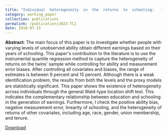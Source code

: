 ```yaml
---
title: "Individual  heterogeneity  in  the  returns  to  schooling:   instrumental  variable quantile  regression"
category: working_paper
collection: publications
permalink: /publication/2023-TCI
date: 2018-07-15
---
```

**Abstract**: The main focus of this paper is to investigate whether people with varying levels of unobserved ability obtain diﬀerent earnings based on their years of schooling. This paper's contribution to the literature is to use the instrumental quantile regression method to capture the heterogeneity of returns on the twins' sample while controlling for ability and measurement error biases. After controlling all covariates and biases, the range of estimates is between 9 percent and 15 percent. Although there is a weak identiﬁcation problem, the results from both the levels and the proxy models are statistically signiﬁcant. This paper shows the existence of heterogeneity across individuals through the general Wald-type location shift test. This indicates the complementary relationship between education and schooling in the generation of earnings. Furthermore, I check the positive ability bias, negative measurement error, linearity of schooling, and the heterogeneity of returns of other covariates, including age, race, gender, union membership, and tenure.

[Download](https://www.dropbox.com/scl/fi/9sgm8jglerfxtbxv3f0up/Song-2018-Inidividual-heterogeneity-in-the-returns-to-schooling.pdf?rlkey=f3u4olf0ywbch32j52cynplna&dl=0)
